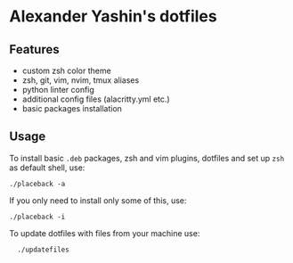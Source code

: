 # Alexander Yashin's dotfiles
## Features
- custom zsh color theme
- zsh, git, vim, nvim, tmux aliases
- python linter config
- additional config files (alacritty.yml etc.)
- basic packages installation

## Usage
To install basic `.deb` packages, zsh and vim plugins, dotfiles and set up `zsh` as default shell, use:
```
./placeback -a
```
If you only need to install only some of this, use:
```
./placeback -i
```

To update dotfiles with files from your machine use:
```
  ./updatefiles
```
